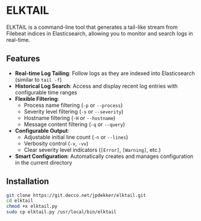 # ELKTAIL

ELKTAIL is a command-line tool that generates a tail-like stream from Filebeat indices in Elasticsearch, allowing you to monitor and search logs in real-time.

## Features

* **Real-time Log Tailing**: Follow logs as they are indexed into Elasticsearch (similar to `tail -f`)
* **Historical Log Search**: Access and display recent log entries with configurable time ranges
* **Flexible Filtering**:
  * Process name filtering (`-p` or `--process`)
  * Severity level filtering (`-s` or `--severity`)
  * Hostname filtering (`-H` or `--hostname`)
  * Message content filtering (`-q` or `--query`)
* **Configurable Output**:
  * Adjustable initial line count (`-n` or `--lines`)
  * Verbosity control (`-v`, `-vv`)
  * Clear severity level indicators (`[Error]`, `[Warning]`, etc.)
* **Smart Configuration**: Automatically creates and manages configuration in the current directory

## Installation

```bash
git clone https://git.decco.net/jpdekker/elktail.git
cd elktail
chmod +x elktail.py
sudo cp elktail.py /usr/local/bin/elktail
```



